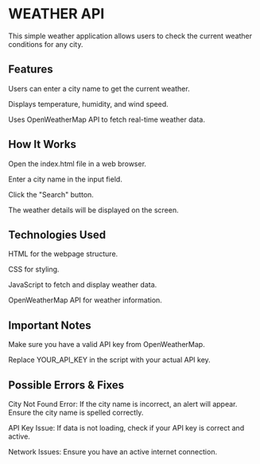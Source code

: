 # WEATHER API

This simple weather application allows users to check the current weather conditions for any city.

## Features

Users can enter a city name to get the current weather.

Displays temperature, humidity, and wind speed.

Uses OpenWeatherMap API to fetch real-time weather data.

## How It Works

Open the index.html file in a web browser.

Enter a city name in the input field.

Click the "Search" button.

The weather details will be displayed on the screen.

## Technologies Used

HTML for the webpage structure.

CSS for styling.

JavaScript to fetch and display weather data.

OpenWeatherMap API for weather information.

## Important Notes

Make sure you have a valid API key from OpenWeatherMap.

Replace YOUR_API_KEY in the script with your actual API key.

## Possible Errors & Fixes

City Not Found Error: If the city name is incorrect, an alert will appear. Ensure the city name is spelled correctly.

API Key Issue: If data is not loading, check if your API key is correct and active.

Network Issues: Ensure you have an active internet connection.
